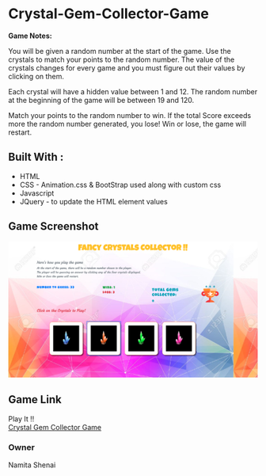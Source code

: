 # Crystal-Gem-Collector-Game

**Game Notes:**

You will be given a random number at the start of the game.
Use the crystals to match your points to the random number. 
The value of the crystals changes for every game and you must figure out their values by clicking on them.

Each crystal will have a hidden value between 1 and 12.
The random number at the beginning of the game will be between 19 and 120.

Match your points to the random number to win. If the total Score exceeds more the random number generated, you lose!
Win or lose, the game will restart.

## Built With : 
* HTML 
* CSS - Animation.css & BootStrap used along with custom css 
* Javascript 
* JQuery - to update the HTML element values 

## Game Screenshot 

![Crystals Gem Collector](https://github.com/NVK2016/Crystal-Gem-Collector-Game/blob/master/Crystal-Gem-Screenshot2.png?raw=true)


## Game Link 
Play It !! 
<br /> 
<a href="https://nvk2016.github.io/Crystal-Gem-Collector-Game/">Crystal Gem Collector Game</a> 

### Owner
Namita Shenai
